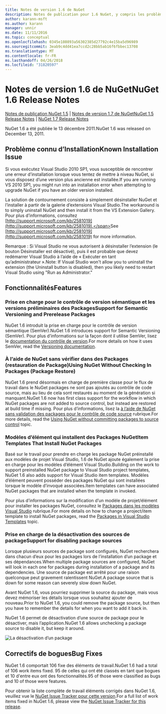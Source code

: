 ```yaml
---
title: Notes de version 1.6 de NuGet
description: Notes de publication pour 1.6 NuGet, y compris les problèmes connus, les correctifs de bogues, les fonctionnalités ajoutées et dcr.
author: karann-msft
ms.author: karann
manager: unnir
ms.date: 11/11/2016
ms.topic: conceptual
ms.openlocfilehash: 0345e180893a56302385d27792c4e15ba5d96989
ms.sourcegitcommit: 3eab9c4dd41ea7ccd2c28bb5ab16f6fbbec13708
ms.translationtype: MT
ms.contentlocale: fr-FR
ms.lasthandoff: 04/26/2018
ms.locfileid: "31820597"
---
```

 # <a name="nuget-16-release-notes"></a><span data-ttu-id="af9b5-103">Notes de version 1.6 de NuGet</span><span class="sxs-lookup"><span data-stu-id="af9b5-103">NuGet 1.6 Release Notes</span></span>

<span data-ttu-id="af9b5-104">[Notes de publication NuGet 1.5](../release-notes/nuget-1.5.md) | [Notes de version 1.7 de NuGet](../release-notes/nuget-1.7.md)</span><span class="sxs-lookup"><span data-stu-id="af9b5-104">[NuGet 1.5 Release Notes](../release-notes/nuget-1.5.md) | [NuGet 1.7 Release Notes](../release-notes/nuget-1.7.md)</span></span>

<span data-ttu-id="af9b5-105">NuGet 1.6 a été publiée le 13 décembre 2011.</span><span class="sxs-lookup"><span data-stu-id="af9b5-105">NuGet 1.6 was released on December 13, 2011.</span></span>

## <a name="known-installation-issue"></a><span data-ttu-id="af9b5-106">Problème connu d’Installation</span><span class="sxs-lookup"><span data-stu-id="af9b5-106">Known Installation Issue</span></span>
<span data-ttu-id="af9b5-107">Si vous exécutez Visual Studio 2010 SP1, vous susceptible de rencontrer une erreur d’installation lorsque vous tentez de mettre à niveau NuGet, si vous disposez d’une version plus ancienne est installée.</span><span class="sxs-lookup"><span data-stu-id="af9b5-107">If you are running VS 2010 SP1, you might run into an installation error when attempting to upgrade NuGet if you have an older version installed.</span></span>

<span data-ttu-id="af9b5-108">La solution de contournement consiste à simplement désinstaller NuGet et l’installer à partir de la galerie d’extensions Visual Studio.</span><span class="sxs-lookup"><span data-stu-id="af9b5-108">The workaround is to simply uninstall NuGet and then install it from the VS Extension Gallery.</span></span>  <span data-ttu-id="af9b5-109">Pour plus d’informations, consultez [http://support.microsoft.com/kb/2581019](http://support.microsoft.com/kb/2581019).</span><span class="sxs-lookup"><span data-stu-id="af9b5-109">See [http://support.microsoft.com/kb/2581019](http://support.microsoft.com/kb/2581019) for more information.</span></span>

<span data-ttu-id="af9b5-110">Remarque : Si Visual Studio ne vous autorisent à désinstaller l’extension (le bouton Désinstaller est désactivé), puis il est probable que devez redémarrer Visual Studio à l’aide de « Exécuter en tant qu’administrateur ».</span><span class="sxs-lookup"><span data-stu-id="af9b5-110">Note: If Visual Studio won't allow you to uninstall the extension (the Uninstall button is disabled), then you likely need to restart Visual Studio using "Run as Administrator."</span></span>

## <a name="features"></a><span data-ttu-id="af9b5-111">Fonctionnalités</span><span class="sxs-lookup"><span data-stu-id="af9b5-111">Features</span></span>

### <a name="support-for-semantic-versioning-and-prerelease-packages"></a><span data-ttu-id="af9b5-112">Prise en charge pour le contrôle de version sémantique et les versions préliminaires des Packages</span><span class="sxs-lookup"><span data-stu-id="af9b5-112">Support for Semantic Versioning and Prerelease Packages</span></span>
<span data-ttu-id="af9b5-113">NuGet 1.6 introduit la prise en charge pour le contrôle de version sémantique (SemVer).</span><span class="sxs-lookup"><span data-stu-id="af9b5-113">NuGet 1.6 introduces support for Semantic Versioning (SemVer).</span></span> <span data-ttu-id="af9b5-114">Pour plus d’informations sur la façon dont il utilise SemVer, lisez le [documentation du contrôle de version](../create-packages/prerelease-packages.md).</span><span class="sxs-lookup"><span data-stu-id="af9b5-114">For more details on how it uses SemVer, read the [Versioning documentation](../create-packages/prerelease-packages.md).</span></span>

### <a name="using-nuget-without-checking-in-packages-package-restore"></a><span data-ttu-id="af9b5-115">À l’aide de NuGet sans vérifier dans des Packages (restauration de Package)</span><span class="sxs-lookup"><span data-stu-id="af9b5-115">Using NuGet Without Checking In Packages (Package Restore)</span></span>
<span data-ttu-id="af9b5-116">NuGet 1.6 prend désormais en charge de première classe pour le flux de travail dans le NuGet packages ne sont pas ajoutés au contrôle de code source, mais au lieu de cela sont restaurés au moment de la génération si manquant.</span><span class="sxs-lookup"><span data-stu-id="af9b5-116">NuGet 1.6 now has first class support for the workflow in which NuGet packages are not added to source control, but instead are restored at build time if missing.</span></span> <span data-ttu-id="af9b5-117">Pour plus d’informations, lisez la [à l’aide de NuGet sans validation des packages pour le contrôle de code source](../consume-packages/packages-and-source-control.md) rubrique.</span><span class="sxs-lookup"><span data-stu-id="af9b5-117">For more details, read the [Using NuGet without committing packages to source control](../consume-packages/packages-and-source-control.md) topic.</span></span>

### <a name="item-templates-that-install-nuget-packages"></a><span data-ttu-id="af9b5-118">Modèles d’élément qui installent des Packages NuGet</span><span class="sxs-lookup"><span data-stu-id="af9b5-118">Item Templates That Install NuGet Packages</span></span>
<span data-ttu-id="af9b5-119">Basé sur le travail pour prendre en charge les package NuGet préinstallé aux modèles de projet Visual Studio, 1.6 de NuGet ajoute également la prise en charge pour les modèles d’élément Visual Studio.</span><span class="sxs-lookup"><span data-stu-id="af9b5-119">Building on the work to support preinstalled NuGet package to Visual Studio project templates, NuGet 1.6 also adds support for Visual Studio item templates.</span></span> <span data-ttu-id="af9b5-120">Modèles d’élément peuvent posséder des packages NuGet qui sont installées lorsque le modèle d’invoqué associées.</span><span class="sxs-lookup"><span data-stu-id="af9b5-120">Item templates can have associated NuGet packages that are installed when the template in invoked.</span></span>

<span data-ttu-id="af9b5-121">Pour plus d’informations sur la modification d’un modèle de projet/élément pour installer les packages NuGet, consultez le [Packages dans les modèles Visual Studio](../visual-studio-extensibility/visual-studio-templates.md) rubrique.</span><span class="sxs-lookup"><span data-stu-id="af9b5-121">For more details on how to change a project/item template to install NuGet packages, read the [Packages in Visual Studio Templates](../visual-studio-extensibility/visual-studio-templates.md) topic.</span></span>

### <a name="support-for-disabling-package-sources"></a><span data-ttu-id="af9b5-122">Prise en charge de la désactivation des sources de package</span><span class="sxs-lookup"><span data-stu-id="af9b5-122">Support for disabling package sources</span></span>
<span data-ttu-id="af9b5-123">Lorsque plusieurs sources de package sont configurés, NuGet recherchera dans chacun d’eux pour les packages lors de l’installation d’un package et ses dépendances.</span><span class="sxs-lookup"><span data-stu-id="af9b5-123">When multiple package sources are configured, NuGet will look in each one for packages during installation of a package and its dependencies.</span></span> <span data-ttu-id="af9b5-124">Une source de package est arrêté pour une raison quelconque peut gravement ralentissent NuGet.</span><span class="sxs-lookup"><span data-stu-id="af9b5-124">A package source that is down for some reason can severely slow down NuGet.</span></span>

<span data-ttu-id="af9b5-125">Avant NuGet 1.6, vous pourriez supprimer la source du package, mais vous devez mémoriser les détails lorsque vous souhaitez ajouter de nouveau.</span><span class="sxs-lookup"><span data-stu-id="af9b5-125">Prior to NuGet 1.6, you could remove the package source, but then you have to remember the details for when you want to add it back in.</span></span>

<span data-ttu-id="af9b5-126">NuGet 1.6 permet de désactivation d’une source de package pour le désactiver, mais l’application.</span><span class="sxs-lookup"><span data-stu-id="af9b5-126">NuGet 1.6 allows unchecking a package source to disable it, but keep it around.</span></span>

![La désactivation d’un package](./media/package-source-with-disabled-source.png)

## <a name="bug-fixes"></a><span data-ttu-id="af9b5-128">Correctifs de bogues</span><span class="sxs-lookup"><span data-stu-id="af9b5-128">Bug Fixes</span></span>
<span data-ttu-id="af9b5-129">NuGet 1.6 comportait 106 fixe des éléments de travail.</span><span class="sxs-lookup"><span data-stu-id="af9b5-129">NuGet 1.6 had a total of 106 work items fixed.</span></span> <span data-ttu-id="af9b5-130">95 de celles qui ont été classés en tant que bogues et 10 d'entre eux ont des fonctionnalités.</span><span class="sxs-lookup"><span data-stu-id="af9b5-130">95 of those were classified as bugs and 10 of those were features.</span></span>

<span data-ttu-id="af9b5-131">Pour obtenir la liste complète de travail éléments corrigés dans NuGet 1.6, veuillez vue le [NuGet Issue Tracker pour cette version](http://nuget.codeplex.com/workitem/list/advanced?keyword=&status=Closed&type=All&priority=All&release=NuGet%201.6&assignedTo=All&component=All&sortField=Votes&sortDirection=Descending&page=0).</span><span class="sxs-lookup"><span data-stu-id="af9b5-131">For a full list of work items fixed in NuGet 1.6, please view the [NuGet Issue Tracker for this release](http://nuget.codeplex.com/workitem/list/advanced?keyword=&status=Closed&type=All&priority=All&release=NuGet%201.6&assignedTo=All&component=All&sortField=Votes&sortDirection=Descending&page=0).</span></span>
